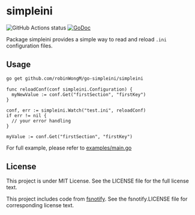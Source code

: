 # simpleini
![GitHub Actions status](https://img.shields.io/github/workflow/status/robinWongM/go-simpleini/Test)
[![GoDoc](https://img.shields.io/badge/GoDoc-Reference-blue?logo=go)](https://pkg.go.dev/github.com/robinWongM/go-simpleini/simpleini?tab=doc)

Package simpleini provides a simple way to read and reload `.ini` configuration files.

## Usage

```bash
go get github.com/robinWongM/go-simpleini/simpleini
```

```golang
func reloadConf(conf simpleini.Configuration) {
  myNewValue := conf.Get("firstSection", "firstKey")
}

conf, err := simpleini.Watch("test.ini", reloadConf)
if err != nil {
  // your error handling
}

myValue := conf.Get("firstSection", "firstKey")
```

For full example, please refer to [examples/main.go](https://github.com/robinWongM/go-simpleini/blob/main/examples/main.go)

## License
This project is under MIT License. See the LICENSE file for the full license text.

This project includes code from [fsnotify](https://github.com/fsnotify/fsnotify). See the fsnotify.LICENSE file for corresponding license text.